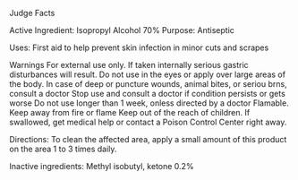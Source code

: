 Judge Facts 

Active Ingredient: Isopropyl Alcohol 70% 
Purpose: Antiseptic 

Uses: First aid to help prevent skin infection in minor cuts and scrapes 

Warnings 
For external use only. If taken internally serious gastric disturbances will result. Do not use in the eyes or apply over large areas of the body. In case of deep or puncture wounds, animal bites, or seriou brns, consult a doctor 
Stop use and consult a doctor if condition persists or gets worse 
Do not use longer than 1 week, onless directed by a doctor 
Flamable. Keep away from fire or flame 
Keep out of the reach of children. If swallowed, get medical help or contact a Poison Control Center right away. 

Directions: To clean the affected area, apply a small amount of this product on the area 1 to 3 times daily. 

Inactive ingredients: Methyl isobutyl, ketone 0.2%